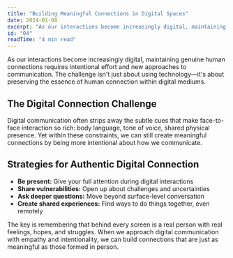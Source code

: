 ```yaml
---
title: "Building Meaningful Connections in Digital Spaces"
date: 2024-01-08
excerpt: "As our interactions become increasingly digital, maintaining genuine human connections requires intentional effort and new approaches to communication."
id: "04"
readTime: "4 min read"
---
```


As our interactions become increasingly digital, maintaining genuine human connections requires intentional effort and new approaches to communication. The challenge isn't just about using technology—it's about preserving the essence of human connection within digital mediums.

## The Digital Connection Challenge

Digital communication often strips away the subtle cues that make face-to-face interaction so rich: body language, tone of voice, shared physical presence. Yet within these constraints, we can still create meaningful connections by being more intentional about how we communicate.

## Strategies for Authentic Digital Connection

- **Be present:** Give your full attention during digital interactions
- **Share vulnerabilities:** Open up about challenges and uncertainties
- **Ask deeper questions:** Move beyond surface-level conversation
- **Create shared experiences:** Find ways to do things together, even remotely

The key is remembering that behind every screen is a real person with real feelings, hopes, and struggles. When we approach digital communication with empathy and intentionality, we can build connections that are just as meaningful as those formed in person.
